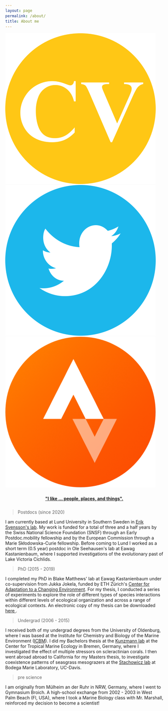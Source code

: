 ```yaml
---
layout: page
permalink: /about/
title: About me
---
```


<div class="social-media">
	<a href="/assets/files/moritz_luerig_cv.pdf" target="_blank">
	<img src="/assets/images/social_media/cv.png">
	</a>
    <a href="https://twitter.com/mluerig" target="_blank">
	<img src="/assets/images/social_media/twitter.png">
	</a>
    <a href="https://www.strava.com/athletes/16016298" target="_blank">
	<img src="/assets/images/social_media/strava.png">
	</a>
</div>

<div style="padding-bottom:12px; padding-top:24px; text-align: center; font-weight: bold; font-size:100%">
<a href="https://youtu.be/G-mc6OhqQiI?t=14" target="_blank">
"I like ... people, places, and things".</a></div>

> Postdocs (since 2020)

I am currently based at Lund University in Southern Sweden in <a id="link" href="https://portal.research.lu.se/en/organisations/evolution-and-ecology-of-phenotypes-in-nature" target="_blank">Erik Svensson's lab</a>. My work is funded for a total of three and a half years by the Swiss National Science Foundation (SNSF) through an Early Postdoc.mobility fellowship and by the European Commission through a Marie Skłodowska-Curie fellowship. Before coming to Lund I worked as a short term (0.5 year) postdoc in Ole Seehausen's lab at Eawag Kastanienbaum, where I supported investigations of the evolutionary past of Lake Victoria Cichlids.

> PhD (2015 - 2019)

I completed my PhD in Blake Matthews' lab at Eawag Kastanienbaum under co-supervision from Jukka Jokela, funded by ETH Zürich's <a id="link" href="https://adaptation.ethz.ch/" target="_blank"> Center for Adaptation to a Changing Environment</a>. For my thesis, I conducted a series of experiments to explore the role of different types of species interactions within different levels of ecological organization and across a range of ecological contexts. An electronic copy of my thesis can be downloaded <a id="link" href="https://www.dora.lib4ri.ch/eawag/islandora/object/eawag%3A19819" target="_blank"> here </a>. 

> Undergrad (2006 - 2015)

I received both of my undergrad degrees from the University of Oldenburg, where I was based at the Institute for Chemistry and Biology of the Marine Environment (<a id="link" href="https://uol.de/icbm" target="_blank">ICBM</a>). I did my Bachelors thesis at the <a id="link" href="https://www.leibniz-zmt.de/de/tropenforschung/organisation/wissenschaftliche-abteilungen-struktur/oekologie/ag-experimentelle-aquakultur.html" target="_blank">Kunzmann lab</a>  at the Center for Tropical Marine Ecology in Bremen, Germany, where I investigated the effect of multiple stressors on scleractinian corals. I then went abroad abroad to California for my Masters thesis, to investigate coexistence patterns of seasgrass mesograzers at the <a id="link" href="https://stachlab.wordpress.com/" target="_blank">Stachowicz lab</a> at Bodega Marie Laboratory, UC-Davis. 

> pre science

I am originally from Mülheim an der Ruhr in NRW, Germany, where I went to Gymnasium Broich. A high-school exchange from 2002 - 2003 in West Palm Beach (Fl, USA), where I took a Marine Biology class with Mr. Marshall, reinforced my decision to become a scientist!

